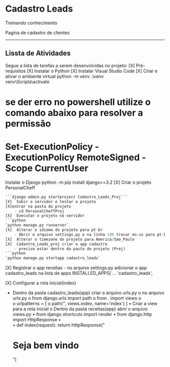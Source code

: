 # Cadastro Leads 
Treinando conhecimento

Pagina de cadastro de clientes

---
##  Lissta de Atividades 

Segue a lista de tarefas a serem desenvolvidas no projeto:
[X]  Pré-requisitos
[X]  Instalar o Python
[X]  Instalar Visual Studio Code
[X]  Criar e ativar o ambiente virtual
python -m venv .\venv\
venv\Scripts\activate
# se der erro no powershell utilize o comando abaixo para resolver a permissão
# Set-ExecutionPolicy -ExecutionPolicy RemoteSigned -Scope CurrentUser

Instalar o Django
python -m pip install django==3.2
[X]	 Criar o projeto PersonalCheff
```python
```django-admin.py startproject Cadastro_Leads_Proj```
[X]  Subir o servidor e testar o projeto
[X]entrar na pasta do projeto
    - cd PersonalCheffProj
[X]  Executar o projeto no servidor
```python 
`python manage.py runserver`
[X]  Alterar o idioma do projeto para pt-br
    - Abrir o arquivo settings.py e na linha 106 trocar en-us para pt-br
[X]  Alterar o timezone do projeto para America/Sao_Paulo
[X]  Cadastro_Leads_proj criar o app cadastro
    - preciso estar dentro da pasta do projeto (Proj)
```python
`python manage.py startapp cadastro_leads`

```
[X] Registrar o app receitas
    - no arquivo settings.py adicionar o app cadastro_leads na lista de apps 
INSTALLED_APPS[
    ...
    'cadastro_leads',

[X]  Configurar a rota inicial(index)
 - Dentro da pasta cadastro_leads(app) criar o arquivo urls.py
o	no arquivo urls.py
o	    from django.urls import path
o	    from . import views
o	
o	    urlpatterns = [
o	        path('', views.index, name='index')
    ]
•	  Criar a view para a rota inicial
o	Dentro da pasta receitas(app) abrir o arquivo views.py
•	    from django.shortcuts import render
•	    from django.http import HttpResponse
•	
•	    def index(request):
        return HttpResponse("<h1>Seja bem vindo</h1>")
